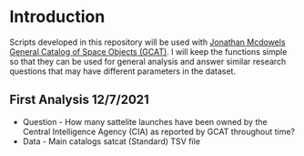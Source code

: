 # Introduction
Scripts developed in this repository will be used with [Jonathan Mcdowels General Catalog of Space Objects (GCAT)](https://planet4589.org/space/gcat/). I will keep the functions simple so that they can be used for general analysis and answer similar research questions that may have different parameters in the dataset.

## First Analysis 12/7/2021
* Question - How many sattelite launches have been owned by the Central Intelligence Agency (CIA) as reported by GCAT throughout time? 
* Data - Main catalogs satcat (Standard) TSV file
